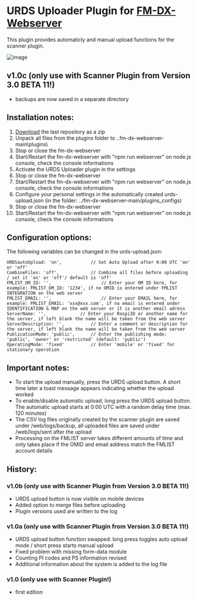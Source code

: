 # URDS Uploader Plugin for [FM-DX-Webserver](https://github.com/NoobishSVK/fm-dx-webserver)

This plugin provides automaticly and manual upload functions for the scanner plugin.

![image](https://github.com/user-attachments/assets/d52b2e22-59d6-4b64-81c6-449300ef0f36)

## v1.0c (only use with Scanner Plugin from Version 3.0 BETA 11!)

- backups are now saved in a separate directory

## Installation notes:

1. [Download](https://github.com/Highpoint2000/URDSupload/releases) the last repository as a zip
2. Unpack all files from the plugins folder to ..fm-dx-webserver-main\plugins\ 
3. Stop or close the fm-dx-webserver
4. Start/Restart the fm-dx-webserver with "npm run webserver" on node.js console, check the console informations
5. Activate the URDS Uploader plugin in the settings
6. Stop or close the fm-dx-webserver
7. Start/Restart the fm-dx-webserver with "npm run webserver" on node.js console, check the console informations
8. Configure your personal settings in the automatically created urds-upload.json (in the folder: ../fm-dx-webserver-main/plugins_configs)
9. Stop or close the fm-dx-webserver
10. Start/Restart the fm-dx-webserver with "npm run webserver" on node.js console, check the console informations

 ## Configuration options:

The following variables can be changed in the urds-upload.json:

    URDSautoUpload: 'on', 			// Set Auto Upload after 0:00 UTC 'on' or 'off'
    CombineFiles: 'off',			// Combine all files before uploading / set it 'on' or 'off'/ default is 'off'
    FMLIST_OM_ID: '',               	// Enter your OM ID here, for example: FMLIST_OM_ID: '1234', if no OMID is entered under FMLIST INTEGRATION on the web server
    FMLIST_EMAIL: '',              	 	// Enter your EMAIL here, for example: FMLIST_EMAIL: 'xxx@xxx.com', if no email is entered under IDENTIFICATION & MAP on the web server or it is another email adress
   	ServerName: '', 			// Enter your RaspiID or another name for the server, if left blank the name will be taken from the web server
	ServerDescription: '',			// Enter a comment or description for the server, if left blank the name will be taken from the web server
   	PublicationMode: 'public',		// Enter the publishing mode: 'public', 'owner' or 'restricted' (default: 'public')
	OperatingMode: 'fixed'			// Enter 'mobile' or 'fixed' for stationary operation

## Important notes: 

- To start the upload manually, press the URDS upload button. A short time later a toast message appears indicating whether the upload worked
- To enable/disable automatic upload, long press the URDS upload button. The automatic upload starts at 0:00 UTC with a random delay time (max. 120 minutes)
- The CSV log files originally created by the scanner plugin are saved under /web/logs/backup, all uploaded files are saved under /web/logs/sent after the upload
- Processing on the FMLIST server takes different amounts of time and only takes place if the OMID and email address match the FMLIST account details 
  
## History: 

### v1.0b (only use with Scanner Plugin from Version 3.0 BETA 11!)

- URDS upload button is now visible on mobile devices
- Added option to merge files before uploading
- Plugin versions used are written to the log

### v1.0a (only use with Scanner Plugin from Version 3.0 BETA 11!)

- URDS upload button function swapped: long press toggles auto upload mode / short press starts manual upload
- Fixed problem with missing form-data module
- Counting PI codes and PS information revised
- Additional information about the system is added to the log file
  
### v1.0 (only use with Scanner Plugin!)

- first edition
